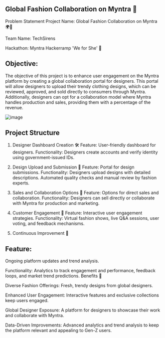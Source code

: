 ## Global Fashion Collaboration on Myntra 🌟
Problem Statement
Project Name: Global Fashion Collaboration on Myntra 🌍👗

Team Name: TechSirens

Hackathon: Myntra Hackerramp 'We for She' 🚀

## Objective:
The objective of this project is to enhance user engagement on the Myntra platform by creating a global collaboration portal for designers. This portal will allow designers to upload their trendy clothing designs, which can be reviewed, approved, and sold directly to consumers through Myntra. Additionally, designers can opt for a collaboration model where Myntra handles production and sales, providing them with a percentage of the revenue.

![image](https://github.com/user-attachments/assets/44090bcc-ce36-41ca-8c37-f68c850eed26)

## Project Structure
1. Designer Dashboard Creation 🛠️
Feature: User-friendly dashboard for designers.
Functionality: Designers create accounts and verify identity using government-issued IDs.

3. Design Upload and Submission 🎨
Feature: Portal for design submissions.
Functionality: Designers upload designs with detailed descriptions. Automated quality checks and manual review by fashion experts.

5. Sales and Collaboration Options 💼
Feature: Options for direct sales and collaboration.
Functionality: Designers can sell directly or collaborate with Myntra for production and marketing.

7. Customer Engagement 👥
Feature: Interactive user engagement strategies.
Functionality: Virtual fashion shows, live Q&A sessions, user voting, and feedback mechanisms.

9. Continuous Improvement 🔄
    
## Feature:
Ongoing platform updates and trend analysis.

Functionality: Analytics to track engagement and performance, feedback loops, and market trend predictions.
Benefits 🎉

Diverse Fashion Offerings: Fresh, trendy designs from global designers.

Enhanced User Engagement: Interactive features and exclusive collections keep users engaged.

Global Designer Exposure: A platform for designers to showcase their work and collaborate with Myntra.

Data-Driven Improvements: Advanced analytics and trend analysis to keep the platform relevant and appealing to Gen-Z users.

